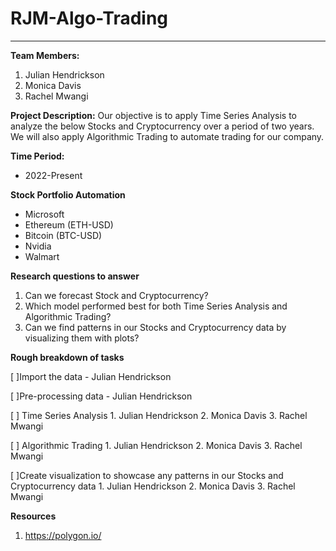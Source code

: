 # RJM-Algo-Trading
---


**Team Members:**
1. Julian Hendrickson
2. Monica Davis
3. Rachel Mwangi


**Project Description:**
Our objective is to apply Time Series Analysis to analyze the below Stocks and Cryptocurrency over a period of two years. We will also apply Algorithmic Trading to automate trading for our company.

**Time Period:**
 * 2022-Present 
 

**Stock Portfolio Automation**
 - Microsoft
 - Ethereum (ETH-USD)
 - Bitcoin (BTC-USD)
 - Nvidia
 - Walmart 
 
 
 **Research questions to answer**
 1. Can we forecast Stock and Cryptocurrency?
 2. Which model performed best for both Time Series Analysis and Algorithmic Trading?
 3. Can we find patterns in our Stocks and Cryptocurrency data by visualizing them with plots?



 **Rough breakdown of tasks**
 
  [ ]Import the data - Julian Hendrickson
  
  [ ]Pre-processing data - Julian Hendrickson
  
  [ ] Time Series Analysis
      1. Julian Hendrickson
      2. Monica Davis
      3. Rachel Mwangi

  [ ] Algorithmic Trading
      1. Julian Hendrickson
      2. Monica Davis
      3. Rachel Mwangi

  [ ]Create visualization to showcase any patterns in our Stocks and Cryptocurrency data
      1. Julian Hendrickson
      2. Monica Davis
      3. Rachel Mwangi

      
 **Resources**
 1. https://polygon.io/

